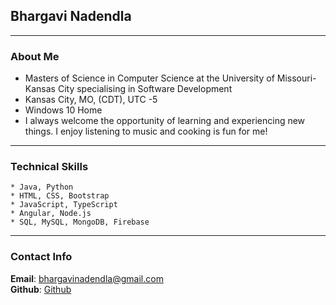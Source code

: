 ## Bhargavi Nadendla

---

### About Me
* Masters of Science in Computer Science at the University of Missouri-Kansas City specialising in Software Development
* Kansas City, MO, (CDT), UTC -5
* Windows 10 Home
* I always welcome the opportunity of learning and experiencing new things. I enjoy listening to music and cooking is fun for me!

---

### Technical Skills
```
* Java, Python
* HTML, CSS, Bootstrap
* JavaScript, TypeScript 
* Angular, Node.js
* SQL, MySQL, MongoDB, Firebase
```

---

### Contact Info
**Email**:  [bhargavinadendla@gmail.com](bhargavinadendla2gmail.com)  
**Github**: [Github](https://github.com/BhargaviNadendla)



